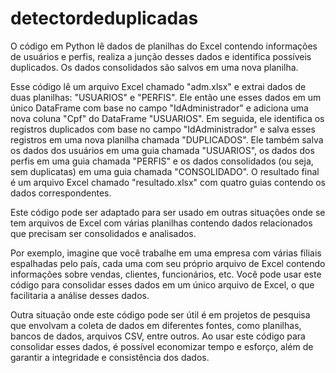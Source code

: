 # detectordeduplicadas
O código em Python lê dados de planilhas do Excel contendo informações de usuários e perfis, realiza a junção desses dados e identifica possíveis duplicados. Os dados consolidados são salvos em uma nova planilha.


Esse código lê um arquivo Excel chamado "adm.xlsx" e extrai dados de duas planilhas: "USUARIOS" e "PERFIS". Ele então une esses dados em um único DataFrame com 
base no campo "IdAdministrador" e adiciona uma nova coluna "Cpf" do DataFrame "USUARIOS". Em seguida, ele identifica os registros duplicados com base no campo 
"IdAdministrador" e salva esses registros em uma nova planilha chamada "DUPLICADOS". Ele também salva os dados dos usuários em uma guia chamada "USUARIOS", os dados dos 
perfis em uma guia chamada "PERFIS" e os dados consolidados (ou seja, sem duplicatas) em uma guia chamada "CONSOLIDADO". O resultado final é um arquivo Excel chamado 
"resultado.xlsx" com quatro guias contendo os dados correspondentes.

Este código pode ser adaptado para ser usado em outras situações onde se tem arquivos de Excel com várias planilhas contendo dados relacionados que precisam ser consolidados e analisados.

Por exemplo, imagine que você trabalhe em uma empresa com várias filiais espalhadas pelo país, cada uma com seu próprio arquivo de Excel contendo informações sobre vendas, clientes, funcionários, etc. Você pode usar este código para consolidar esses dados em um único arquivo de Excel, o que facilitaria a análise desses dados.

Outra situação onde este código pode ser útil é em projetos de pesquisa que envolvam a coleta de dados em diferentes fontes, como planilhas, bancos de dados, arquivos 
CSV, entre outros. Ao usar este código para consolidar esses dados, é possível economizar tempo e esforço, além de garantir a integridade e consistência dos dados.
